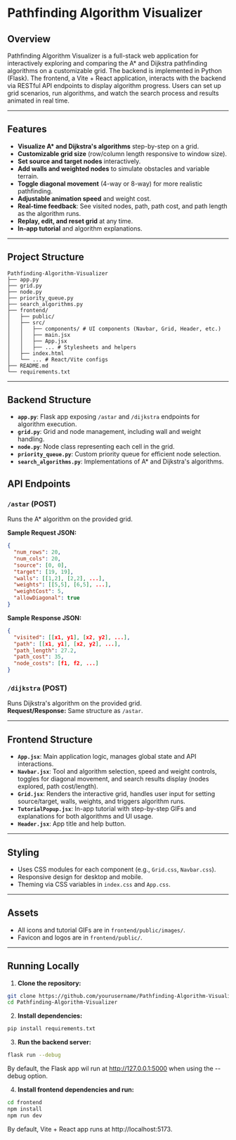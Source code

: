 # Pathfinding Algorithm Visualizer

## Overview

Pathfinding Algorithm Visualizer is a full-stack web application for interactively exploring and comparing the A\* and Dijkstra pathfinding algorithms on a customizable grid. The backend is implemented in Python (Flask). The frontend, a Vite + React application, interacts with the backend via RESTful API endpoints to display algorithm progress. Users can set up grid scenarios, run algorithms, and watch the search process and results animated in real time.

---
## Features

- **Visualize A\* and Dijkstra's algorithms** step-by-step on a grid.
- **Customizable grid size** (row/column length responsive to window size).
- **Set source and target nodes** interactively.
- **Add walls and weighted nodes** to simulate obstacles and variable terrain.
- **Toggle diagonal movement** (4-way or 8-way) for more realistic pathfinding.
- **Adjustable animation speed** and weight cost.
- **Real-time feedback**: See visited nodes, path, path cost, and path length as the algorithm runs.
- **Replay, edit, and reset grid** at any time.
- **In-app tutorial** and algorithm explanations.

---
## Project Structure
```text
Pathfinding-Algorithm-Visualizer
├── app.py
├── grid.py
├── node.py
├── priority_queue.py 
├── search_algorithms.py
├── frontend/
│   ├── public/
│   ├── src/
│   │   ├── components/ # UI components (Navbar, Grid, Header, etc.)
│   │   ├── main.jsx 
│   │   ├── App.jsx
│   │   ├── ... # Stylesheets and helpers
│   ├── index.html
│   └── ... # React/Vite configs
├── README.md
└── requirements.txt
```

---
## Backend Structure
- **`app.py`**: Flask app exposing `/astar` and `/dijkstra` endpoints for algorithm execution.
- **`grid.py`**: Grid and node management, including wall and weight handling.
- **`node.py`**: Node class representing each cell in the grid.
- **`priority_queue.py`**: Custom priority queue for efficient node selection.
- **`search_algorithms.py`**: Implementations of A* and Dijkstra's algorithms.

## API Endpoints

### `/astar` (POST)
Runs the A\* algorithm on the provided grid.

**Sample Request JSON:**
```json
{
  "num_rows": 20,
  "num_cols": 20,
  "source": [0, 0],
  "target": [19, 19],
  "walls": [[1,2], [2,2], ...],
  "weights": [[5,5], [6,5], ...],
  "weightCost": 5,
  "allowDiagonal": true
}
```
**Sample Response JSON:**
```json
{
  "visited": [[x1, y1], [x2, y2], ...],
  "path": [[x1, y1], [x2, y2], ...],
  "path_length": 27.2,
  "path_cost": 35,
  "node_costs": [f1, f2, ...]
}
```

### `/dijkstra` (POST)
Runs Dijkstra's algorithm on the provided grid.  
**Request/Response:** Same structure as `/astar`.

---
## Frontend Structure

- **`App.jsx`**: Main application logic, manages global state and API interactions.
- **`Navbar.jsx`**: Tool and algorithm selection, speed and weight controls, toggles for diagonal movement, and search results display (nodes explored, path cost/length).
- **`Grid.jsx`**: Renders the interactive grid, handles user input for setting source/target, walls, weights, and triggers algorithm runs.
- **`TutorialPopup.jsx`**: In-app tutorial with step-by-step GIFs and explanations for both algorithms and UI usage.
- **`Header.jsx`**: App title and help button.

---
## Styling
- Uses CSS modules for each component (e.g., `Grid.css`, `Navbar.css`).
- Responsive design for desktop and mobile.
- Theming via CSS variables in `index.css` and `App.css`.

---
## Assets
- All icons and tutorial GIFs are in `frontend/public/images/`.
- Favicon and logos are in `frontend/public/`.

---
## Running Locally
1. **Clone the repository:**
```sh
git clone https://github.com/yourusername/Pathfinding-Algorithm-Visualizer.git
cd Pathfinding-Algorithm-Visualizer
```
2. **Install dependencies:**
```sh
pip install requirements.txt
```
3. **Run the backend server:**
```sh
flask run --debug
```
By default, the Flask app wil run at http://127.0.0.1:5000 when using the --debug option.

4. **Install frontend dependencies and run:**
```sh
cd frontend
npm install
npm run dev
```
By default, Vite + React app runs at http://localhost:5173.
